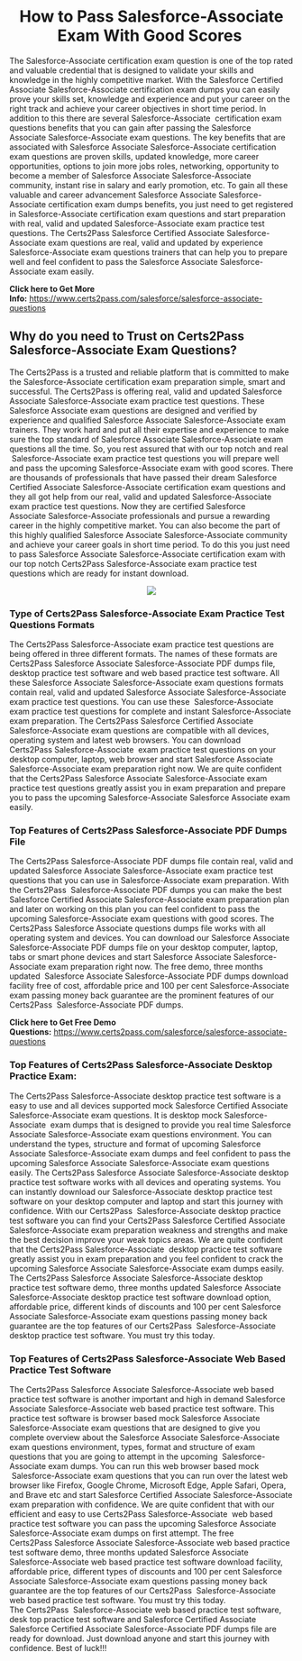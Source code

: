 <h1 style="text-align: center;"><strong>How to Pass Salesforce-Associate Exam With Good Scores </strong></h1>

<p>The Salesforce-Associate certification exam question is one of the top rated and valuable credential that is designed to validate your skills and knowledge in the highly competitive market. With the Salesforce Certified Associate Salesforce-Associate certification exam dumps you can easily prove your skills set, knowledge and experience and put your career on the right track and achieve your career objectives in short time period. In addition to this there are several Salesforce-Associate  certification exam questions benefits that you can gain after passing the Salesforce Associate Salesforce-Associate exam questions. The key benefits that are associated with Salesforce Associate Salesforce-Associate certification exam questions are proven skills, updated knowledge, more career opportunities, options to join more jobs roles, networking, opportunity to become a member of Salesforce Associate Salesforce-Associate community, instant rise in salary and early promotion, etc. To gain all these valuable and career advancement Salesforce Associate Salesforce-Associate certification exam dumps benefits, you just need to get registered in Salesforce-Associate certification exam questions and start preparation with real, valid and updated Salesforce-Associate exam practice test questions. The Certs2Pass Salesforce Certified Associate Salesforce-Associate exam questions are real, valid and updated by experience Salesforce-Associate exam questions trainers that can help you to prepare well and feel confident to pass the Salesforce Associate Salesforce-Associate exam easily.</p>

<p><strong>Click here to Get More Info:</strong> <a href="https://www.certs2pass.com/salesforce/salesforce-associate-questions">https://www.certs2pass.com/salesforce/salesforce-associate-questions</a></p>

<h2><strong>Why do you need to Trust on Certs2Pass Salesforce-Associate Exam Questions?</strong></h2>

<p>The Certs2Pass is a trusted and reliable platform that is committed to make the Salesforce-Associate certification exam preparation simple, smart and successful. The Certs2Pass is offering real, valid and updated Salesforce Associate Salesforce-Associate exam practice test questions. These Salesforce Associate exam questions are designed and verified by experience and qualified Salesforce Associate Salesforce-Associate exam trainers. They work hard and put all their expertise and experience to make sure the top standard of Salesforce Associate Salesforce-Associate exam questions all the time. So, you rest assured that with our top notch and real  Salesforce-Associate exam practice test questions you will prepare well and pass the upcoming Salesforce-Associate exam with good scores. There are thousands of professionals that have passed their dream Salesforce Certified Associate Salesforce-Associate certification exam questions and they all got help from our real, valid and updated Salesforce-Associate  exam practice test questions. Now they are certified Salesforce Associate Salesforce-Associate professionals and pursue a rewarding career in the highly competitive market. You can also become the part of this highly qualified Salesforce Associate Salesforce-Associate community and achieve your career goals in short time period. To do this you just need to pass Salesforce Associate Salesforce-Associate certification exam with our top notch Certs2Pass Salesforce-Associate exam practice test questions which are ready for instant download.</p>

<p style="text-align: center;"><img src="https://i.ibb.co/KqxymRr/161103-143.jpg" /></p>

<h3><strong>Type of Certs2Pass Salesforce-Associate Exam Practice Test Questions Formats</strong></h3>

<p>The Certs2Pass Salesforce-Associate exam practice test questions are being offered in three different formats. The names of these formats are Certs2Pass Salesforce Associate Salesforce-Associate PDF dumps file, desktop practice test software and web based practice test software. All these Salesforce Associate Salesforce-Associate exam questions formats contain real, valid and updated Salesforce Associate Salesforce-Associate exam practice test questions. You can use these  Salesforce-Associate exam practice test questions for complete and instant Salesforce-Associate exam preparation. The Certs2Pass Salesforce Certified Associate Salesforce-Associate exam questions are compatible with all devices, operating system and latest web browsers. You can download Certs2Pass Salesforce-Associate  exam practice test questions on your desktop computer, laptop, web browser and start Salesforce Associate Salesforce-Associate exam preparation right now. We are quite confident that the Certs2Pass Salesforce Associate Salesforce-Associate exam practice test questions greatly assist you in exam preparation and prepare you to pass the upcoming Salesforce-Associate Salesforce Associate exam easily.</p>

<h3><strong>Top Features of Certs2Pass Salesforce-Associate PDF Dumps File</strong></h3>

<p>The Certs2Pass Salesforce-Associate PDF dumps file contain real, valid and updated Salesforce Associate Salesforce-Associate exam practice test questions that you can use in Salesforce-Associate exam preparation. With the Certs2Pass  Salesforce-Associate PDF dumps you can make the best Salesforce Certified Associate Salesforce-Associate exam preparation plan and later on working on this plan you can feel confident to pass the upcoming Salesforce-Associate exam questions with good scores. The Certs2Pass Salesforce Associate questions dumps file works with all operating system and devices. You can download our Salesforce Associate Salesforce-Associate PDF dumps file on your desktop computer, laptop, tabs or smart phone devices and start Salesforce Associate Salesforce-Associate exam preparation right now. The free demo, three months updated  Salesforce Associate Salesforce-Associate PDF dumps download facility free of cost, affordable price and 100 per cent Salesforce-Associate exam passing money back guarantee are the prominent features of our Certs2Pass  Salesforce-Associate PDF dumps.</p>

<p><strong>Click here to Get Free Demo Questions:</strong> <a href="https://www.certs2pass.com/salesforce/salesforce-associate-questions">https://www.certs2pass.com/salesforce/salesforce-associate-questions</a></p>

<h3><strong>Top Features of Certs2Pass Salesforce-Associate Desktop Practice Exam:</strong></h3>

<p>The Certs2Pass Salesforce-Associate desktop practice test software is a easy to use and all devices supported mock Salesforce Certified Associate Salesforce-Associate exam questions. It is desktop mock Salesforce-Associate  exam dumps that is designed to provide you real time Salesforce Associate Salesforce-Associate exam questions environment. You can understand the types, structure and format of upcoming Salesforce Associate Salesforce-Associate exam dumps and feel confident to pass the upcoming Salesforce Associate Salesforce-Associate exam questions easily. The Certs2Pass Salesforce Associate Salesforce-Associate desktop practice test software works with all devices and operating systems. You can instantly download our Salesforce-Associate desktop practice test software on your desktop computer and laptop and start this journey with confidence. With our Certs2Pass  Salesforce-Associate desktop practice test software you can find your Certs2Pass Salesforce Certified Associate Salesforce-Associate exam preparation weakness and strengths and make the best decision improve your weak topics areas. We are quite confident that the Certs2Pass Salesforce-Associate  desktop practice test software greatly assist you in exam preparation and you feel confident to crack the upcoming Salesforce Associate Salesforce-Associate exam dumps easily. The Certs2Pass Salesforce Associate Salesforce-Associate desktop practice test software demo, three months updated Salesforce Associate Salesforce-Associate desktop practice test software download option, affordable price, different kinds of discounts and 100 per cent Salesforce Associate Salesforce-Associate exam questions passing money back guarantee are the top features of our Certs2Pass  Salesforce-Associate desktop practice test software. You must try this today.</p>

<h3><strong>Top Features of Certs2Pass Salesforce-Associate Web Based Practice Test Software </strong></h3>

<p>The Certs2Pass Salesforce Associate Salesforce-Associate web based practice test software is another important and high in demand Salesforce Associate Salesforce-Associate web based practice test software. This practice test software is browser based mock Salesforce Associate Salesforce-Associate exam questions that are designed to give you complete overview about the Salesforce Associate Salesforce-Associate exam questions environment, types, format and structure of exam questions that you are going to attempt in the upcoming  Salesforce-Associate exam dumps. You can run this web browser based mock  Salesforce-Associate exam questions that you can run over the latest web browser like Firefox, Google Chrome, Microsoft Edge, Apple Safari, Opera, and Brave etc and start Salesforce Certified Associate Salesforce-Associate exam preparation with confidence. We are quite confident that with our efficient and easy to use Certs2Pass Salesforce-Associate  web based practice test software you can pass the upcoming Salesforce Associate Salesforce-Associate exam dumps on first attempt. The free Certs2Pass Salesforce Associate Salesforce-Associate web based practice test software demo, three months updated Salesforce Associate Salesforce-Associate web based practice test software download facility, affordable price, different types of discounts and 100 per cent Salesforce Associate Salesforce-Associate exam questions passing money back guarantee are the top features of our Certs2Pass  Salesforce-Associate web based practice test software. You must try this today.<br />
The Certs2Pass  Salesforce-Associate web based practice test software, desk top practice test software and Salesforce Certified Associate Salesforce Certified Associate Salesforce-Associate PDF dumps file are ready for download. Just download anyone and start this journey with confidence. Best of luck!!!</p>
